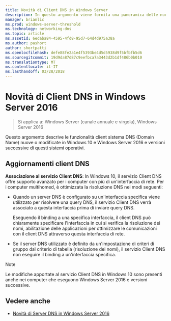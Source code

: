 ```yaml
---
title: Novità di Client DNS in Windows Server
description: In questo argomento viene fornita una panoramica delle nuove funzionalità di Client DNS in Windows Server e Windows 10
manager: brianlic
ms.prod: windows-server-threshold
ms.technology: networking-dns
ms.topic: article
ms.assetid: 6edaba84-4595-4fd8-95d7-64d4d975a38a
ms.author: pashort
author: shortpatti
ms.openlocfilehash: defe88fe2a1e4f5393be4d5d5938d9f5bfbfb5d6
ms.sourcegitcommit: 19d9da87d87c9eefbca7a3443d2b1df486b0b010
ms.translationtype: MT
ms.contentlocale: it-IT
ms.lasthandoff: 03/28/2018
---
```

# <a name="whats-new-in-dns-client-in-windows-server-2016"></a>Novità di Client DNS in Windows Server 2016

>Si applica a: Windows Server (canale annuale e virgola), Windows Server 2016

Questo argomento descrive le funzionalità client sistema DNS (Domain Name) nuove o modificate in Windows 10 e Windows Server 2016 e versioni successive di questi sistemi operativi.
  
## <a name="updates-to-dns-client"></a>Aggiornamenti client DNS

**Associazione al servizio Client DNS**: In Windows 10, il servizio Client DNS offre supporto avanzato per i computer con più di un'interfaccia di rete. Per i computer multihomed, è ottimizzata la risoluzione DNS nei modi seguenti:  
  
-   Quando un server DNS è configurato su un'interfaccia specifica viene utilizzato per risolvere una query DNS, il servizio Client DNS verrà associato a questa interfaccia prima di inviare query DNS.  
  
    Eseguendo il binding a una specifica interfaccia, il client DNS può chiaramente specificare l'interfaccia in cui si verifica la risoluzione dei nomi, abilitazione delle applicazioni per ottimizzare le comunicazioni con il client DNS attraverso questa interfaccia di rete.  
  
-   Se il server DNS utilizzato è definito da un'impostazione di criteri di gruppo dal criterio di tabella (risoluzione dei nomi), il servizio Client DNS non eseguire il binding a un'interfaccia specifica.  
  
> [!NOTE]  
> Le modifiche apportate al servizio Client DNS in Windows 10 sono presenti anche nei computer che eseguono Windows Server 2016 e versioni successive.  
  
## <a name="see-also"></a>Vedere anche  
  
-   [Novità di Server DNS in Windows Server 2016](What-s-New-in-DNS-Server.md)  
  

